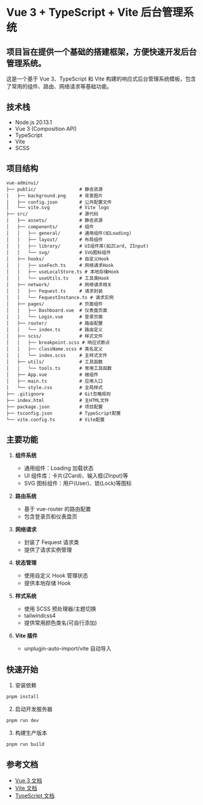# Vue 3 + TypeScript + Vite 后台管理系统

## 项目旨在提供一个基础的搭建框架，方便快速开发后台管理系统。

这是一个基于 Vue 3、TypeScript 和 Vite 构建的响应式后台管理系统模板，包含了常用的组件、路由、网络请求等基础功能。

## 技术栈

- Node.js 20.13.1
- Vue 3 (Composition API)
- TypeScript
- Vite
- SCSS

## 项目结构

```
vue-adminui/
├── public/                # 静态资源
│   ├── background.png     # 背景图片
│   ├── config.json        # 公共配置文件
│   └── vite.svg           # Vite logo
├── src/                   # 源代码
│   ├── assets/            # 静态资源
│   ├── components/        # 组件
│   │   ├── general/       # 通用组件(如Loading)
│   │   ├── layout/        # 布局组件
│   │   ├── library/       # UI组件库(如ZCard, ZInput)
│   │   └── svg/           # SVG图标组件
│   ├── hooks/             # 自定义Hook
│   │   ├── useFech.ts     # 网络请求Hook
│   │   ├── useLocalStore.ts # 本地存储Hook
│   │   └── useUtils.ts    # 工具类Hook
│   ├── network/           # 网络请求相关
│   │   ├── Fequest.ts     # 请求封装
│   │   └── FequestInstance.ts # 请求实例
│   ├── pages/             # 页面组件
│   │   ├── Dashboard.vue  # 仪表盘页面
│   │   └── Login.vue      # 登录页面
│   ├── router/            # 路由配置
│   │   └── index.ts       # 路由定义
│   ├── scss/              # 样式文件
│   │   ├── breakpoint.scss # 响应式断点
│   │   ├── className.scss # 类名定义
│   │   └── index.scss     # 主样式文件
│   ├── utils/             # 工具函数
│   │   └── tools.ts       # 常用工具函数
│   ├── App.vue            # 根组件
│   ├── main.ts            # 应用入口
│   └── style.css          # 全局样式
├── .gitignore             # Git忽略规则
├── index.html             # 主HTML文件
├── package.json           # 项目配置
├── tsconfig.json          # TypeScript配置
└── vite.config.ts         # Vite配置
```

## 主要功能

1. **组件系统**

      - 通用组件：Loading 加载状态
      - UI 组件库：卡片(ZCard)、输入框(ZInput)等
      - SVG 图标组件：用户(User)、锁(Lock)等图标

2. **路由系统**

      - 基于 vue-router 的路由配置
      - 包含登录页和仪表盘页

3. **网络请求**

      - 封装了 Fequest 请求类
      - 提供了请求实例管理

4. **状态管理**

      - 使用自定义 Hook 管理状态
      - 提供本地存储 Hook

5. **样式系统**

      - 使用 SCSS 预处理器/主题切换
      - tailwindcss4
      - 提供常用颜色类名(可自行添加)

6. **Vite 插件**
      - unplugin-auto-import/vite 自动导入

## 快速开始

1. 安装依赖

```bash
pnpm install
```

2. 启动开发服务器

```bash
pnpm run dev
```

3. 构建生产版本

```bash
pnpm run build
```

## 参考文档

- [Vue 3 文档](https://vuejs.org/)
- [Vite 文档](https://vitejs.dev/)
- [TypeScript 文档](https://www.typescriptlang.org/)
